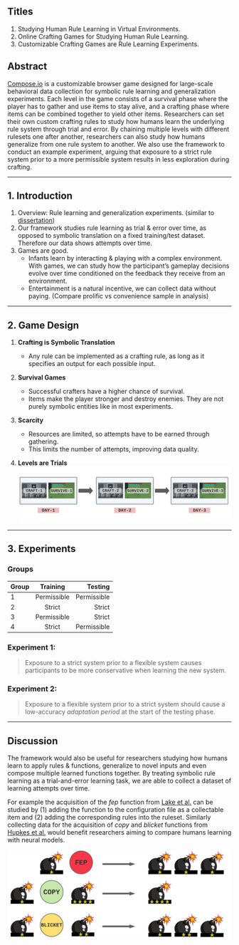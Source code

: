 ## Titles
1. Studying Human Rule Learning in Virtual Environments. 
2. Online Crafting Games for Studying Human Rule Learning.
3. Customizable Crafting Games are Rule Learning Experiments. 

## Abstract

[Compose.io](https://compose-io.netlify.app/) is a customizable browser game designed for large-scale behavioral data collection for symbolic rule learning and generalization experiments. Each level in the game consists of a survival phase where the player has to gather and use items to stay alive, and a crafting phase where items can be combined together to yield other items. Researchers can set their own custom crafting rules to study how humans learn the underlying rule system through trial and error. By chaining multiple levels with different rulesets one after another, researchers can also study how humans generalize from one rule system to another. We also use the framework to conduct an example experiment, arguing that exposure to a strict rule system prior to a more permissible system results in less exploration during crafting.

---

## 1. Introduction

1. Overview: Rule learning and generalization experiments. (similar to [dissertation](https://egeersu.github.io/papers/dissertation.pdf))
2. Our framework studies rule learning as trial & error over time, as opposed to symbolic translation on a fixed training/test dataset. Therefore our data shows attempts over time. 
3. Games are good.
    - Infants learn by interacting & playing with a complex environment. With games, we can study how the participant’s gameplay decisions evolve over time conditioned on the feedback they receive from an environment. 
    - Entertainment is a natural incentive, we can collect data without paying. (Compare prolific vs convenience sample in analysis)

---
## 2. Game Design 

1. **Crafting is Symbolic Translation**
   * Any rule can be implemented as a crafting rule, as long as it specifies an output for each possible input. 

3. **Survival Games**
   * Successful crafters have a higher chance of survival. 
   * Items make the player stronger and destroy enemies. They are not purely symbolic entities like in most experiments. 

4. **Scarcity** 
   * Resources are limited, so attempts have to be earned through gathering.
   * This limits the number of attempts, improving data quality. 

5. **Levels are Trials** 
![phases](phases.png)

---
## 3. Experiments


### Groups

| Group   |      Training      |  Testing |
|----------|:-------------:|------:|
| 1 |  Permissible | Permissible |
| 2 |    Strict   |   Strict |
| 3 | Permissible |    Strict |
| 4 |  Strict | Permissible |

### Experiment 1: 

> Exposure to a strict system prior to a flexible system causes participants to be more conservative when learning the new system. 



### Experiment 2: 
> Exposure to a flexible system prior to a strict system should cause a low-accuracy _adaptation period_ at the start of the testing phase. 

---

## Discussion 
The framework would also be useful for researchers studying how humans learn to apply rules \& functions, generalize to novel inputs and even compose multiple learned functions together. By treating symbolic rule learning as a trial-and-error learning task, we are able to collect a dataset of learning attempts over time. 

For example the acquisition of the _fep_ function from [Lake et al.](https://arxiv.org/pdf/1901.04587.pdf) can be studied by (1) adding the function to the configuration file as a collectable item and (2) adding the corresponding rules into the ruleset. Similarly collecting data for the acquisition of _copy_ and _blicket_ functions from [Hupkes et al.](https://arxiv.org/abs/1908.08351) would benefit researchers aiming to compare humans learning with neural models.

![](functions1.png)
